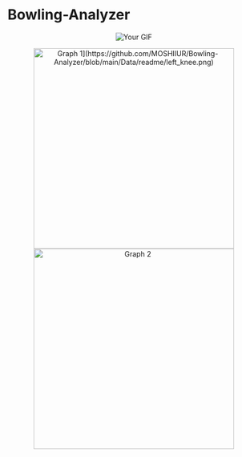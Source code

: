 # Bowling-Analyzer
<!-- Gif in the middle -->
<p align="center">
  <img src="path/to/your/gif.gif" alt="Your GIF" />
</p>

<!-- Graphs side by side -->
<p align="center">
  <img src="[/readme/left_knee.png" alt="Graph 1](https://github.com/MOSHIIUR/Bowling-Analyzer/blob/main/Data/readme/left_knee.png)" width="400"/>
  <img src="[/readme/right_knee.png](https://github.com/MOSHIIUR/Bowling-Analyzer/blob/main/Data/readme/right_knee.png)https://github.com/MOSHIIUR/Bowling-Analyzer/blob/main/Data/readme/left_knee.png" alt="Graph 2" width="400"/>
</p>
